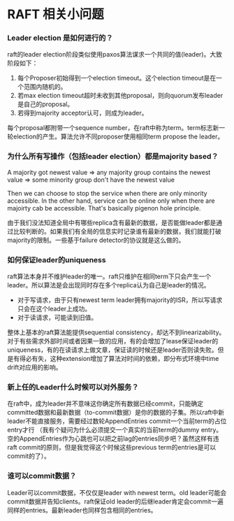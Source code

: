 # RAFT 相关小问题

### Leader election 是如何进行的？

raft的leader election阶段类似使用paxos算法谋求一个共同的值(leader)。大致阶段如下：

1. 每个Proposer初始得到一个election timeout。这个election timeout是在一个范围内随机的。
2. 若max election timeout超时未收到其他proposal，则向quorum发布leader是自己的proposal。
3. 若得到majority acceptor认可，则成为leader。

每个proposal都附带一个sequence number，在raft中称为term。term标志新一轮election的产生。算法允许不同proposer使用相同term propose the leader。

### 为什么所有写操作（包括leader election）都是majority based？

A majority got newest value => any majority group contains the newest value => some minority group don't have the newest value

Then we can choose to stop the service when there are only minority accessible. In the other hand, service can be online only when there are majoirty cab be accessible. That's basically pigenon hole principle.

由于我们没法知道全局中有哪些replica含有最新的数据，是否能做leader都是通过比较判断的。如果我们有全局的信息实时记录谁有最新的数据，我们就能打破majority的限制。一些基于failure detector的协议就是这么做的。

### 如何保证leader的uniqueness

raft算法本身并不维护leader的唯一。raft只维护在相同term下只会产生一个leader。所以算法是会出现同时存在多个replica认为自己是leader的情况。

* 对于写请求，由于只有newest term leader拥有majority的ISR，所以写请求只会在这个leader上成功。
* 对于读请求，可能读到旧值。

整体上基本的raft算法能提供sequential consistency，却达不到linearizability。对于有些需求外部时间或者因果一致的应用，有的会增加了lease保证leader的uniqueness，有的在读请求上做文章，保证读的时候还是leader否则读失败。但是有得必有失，这种extension增加了算法对时间的依赖，即分布式环境中time drift对应用的影响。

### 新上任的Leader什么时候可以对外服务？

在raft中，成为leader并不意味这你确定所有数据已经commit，只能确定committed数据和最新数据（to-commit数据）是你的数据的子集。所以raft中新leader不能直接服务，需要经过数轮AppendEntries commit一个当前term的占位entry才行 （我有个疑问为什么必须提交一个真实的当前term的dummy entry。空的AppendEntries作为心跳也可以把之前lag的entries同步吧？虽然这样有违raft commit的原则，但是我觉得这个时候这些previous term的entries是可以commit的了）。

### 谁可以commit数据？

Leader可以commit数据，不仅仅是leader with newest term。old leader可能会commit数据并告知clients。raft保证old leader的后继leader肯定会commit一遍同样的entries。最新leader也同样包含相同的entries。
